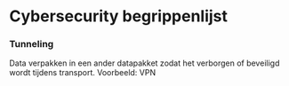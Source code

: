 # Cybersecurity begrippenlijst

### Tunneling 
Data verpakken in een ander datapakket zodat het verborgen of beveiligd wordt tijdens transport. Voorbeeld: VPN
